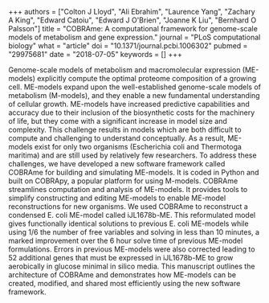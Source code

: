 +++
authors = ["Colton J Lloyd", "Ali Ebrahim", "Laurence Yang", "Zachary A King", "Edward Catoiu", "Edward J O'Brien", "Joanne K Liu", "Bernhard O Palsson"]
title = "COBRAme: A computational framework for genome-scale models of metabolism and gene expression."
journal = "PLoS computational biology"
what = "article"
doi = "10.1371/journal.pcbi.1006302"
pubmed = "29975681"
date = "2018-07-05"
keywords = []
+++

Genome-scale models of metabolism and macromolecular expression (ME-models) explicitly compute the optimal proteome composition of a growing cell. ME-models expand upon the well-established genome-scale models of metabolism (M-models), and they enable a new fundamental understanding of cellular growth. ME-models have increased predictive capabilities and accuracy due to their inclusion of the biosynthetic costs for the machinery of life, but they come with a significant increase in model size and complexity. This challenge results in models which are both difficult to compute and challenging to understand conceptually. As a result, ME-models exist for only two organisms (Escherichia coli and Thermotoga maritima) and are still used by relatively few researchers. To address these challenges, we have developed a new software framework called COBRAme for building and simulating ME-models. It is coded in Python and built on COBRApy, a popular platform for using M-models. COBRAme streamlines computation and analysis of ME-models. It provides tools to simplify constructing and editing ME-models to enable ME-model reconstructions for new organisms. We used COBRAme to reconstruct a condensed E. coli ME-model called iJL1678b-ME. This reformulated model gives functionally identical solutions to previous E. coli ME-models while using 1/6 the number of free variables and solving in less than 10 minutes, a marked improvement over the 6 hour solve time of previous ME-model formulations. Errors in previous ME-models were also corrected leading to 52 additional genes that must be expressed in iJL1678b-ME to grow aerobically in glucose minimal in silico media. This manuscript outlines the architecture of COBRAme and demonstrates how ME-models can be created, modified, and shared most efficiently using the new software framework.